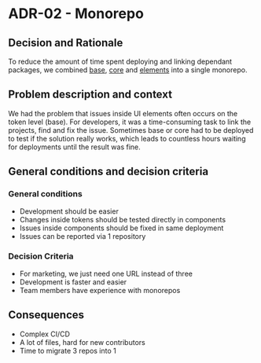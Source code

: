 # ADR-02 - Monorepo

## Decision and Rationale

To reduce the amount of time spent deploying and linking dependant packages, we combined [base](https://github.com/db-ux/base), [core](https://github.com/db-ux/core) and [elements](https://github.com/db-ux/elements) into a single monorepo.

## Problem description and context

We had the problem that issues inside UI elements often occurs on the token level (base).
For developers, it was a time-consuming task to link the projects, find and fix the issue. Sometimes base or core had to be deployed to test if the solution really works, which leads to countless hours waiting for deployments until the result was fine.

## General conditions and decision criteria

### General conditions

- Development should be easier
- Changes inside tokens should be tested directly in components
- Issues inside components should be fixed in same deployment
- Issues can be reported via 1 repository

### Decision Criteria

- For marketing, we just need one URL instead of three
- Development is faster and easier
- Team members have experience with monorepos

## Consequences

- Complex CI/CD
- A lot of files, hard for new contributors
- Time to migrate 3 repos into 1
